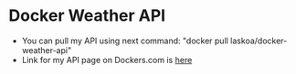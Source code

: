 # Docker Weather API

- You can pull my API using next command: "docker pull laskoa/docker-weather-api"  
- Link for my API page on Dockers.com is [here](https://hub.docker.com/r/laskoa/docker-weather-api)
